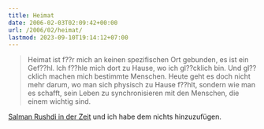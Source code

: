 ```yaml
---
title: Heimat
date: 2006-02-03T02:09:42+00:00
url: /2006/02/heimat/
lastmod: 2023-09-10T19:14:12+07:00
---
```





> Heimat ist f??r mich an keinen spezifischen Ort gebunden, es ist ein Gef??hl. Ich f??hle mich dort zu Hause, wo ich gl??cklich bin. Und gl??cklich machen mich bestimmte Menschen. Heute geht es doch nicht mehr darum, wo man sich physisch zu Hause f??hlt, sondern wie man es schafft, sein Leben zu synchronisieren mit den Menschen, die einem wichtig sind.

[Salman Rushdi in der Zeit][1] und ich habe dem nichts hinzuzufügen.

 [1]: http://www.zeit.de/2006/06/Traum_2fRushdie_06?page=all
